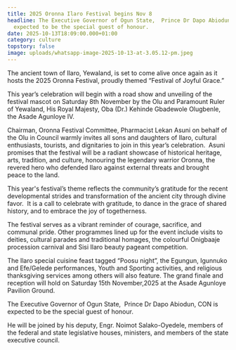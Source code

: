 ```yaml
---
title: 2025 Oronna Ilaro Festival begins Nov 8
headline: The Executive Governor of Ogun State,  Prince Dr Dapo Abiodun, CON is
  expected to be the special guest of honour. 
date: 2025-10-13T18:09:00.000+01:00
category: culture
topstory: false
image: uploads/whatsapp-image-2025-10-13-at-3.05.12-pm.jpeg
---
```

The ancient town of Ilaro, Yewaland, is set to come alive once again as it hosts the 2025 Oronna Festival, proudly themed “Festival of Joyful Grace.” 


This year’s celebration will begin with a road show and unveiling of the festival mascot on Saturday 8th November by the Olu and Paramount Ruler of Yewaland, His Royal Majesty, Oba (Dr.) Kehinde Gbadewole Olugbenle, the Asade Agunloye IV. 


Chairman, Oronna Festival Committee, Pharmacist Lekan Asuni on behalf of the Olu in Council warmly invites all sons and daughters of Ilaro, cultural enthusiasts, tourists, and dignitaries to join in this year’s celebration. 
Asuni promises that the festival will be a radiant showcase of historical heritage, arts, tradition, and culture, honouring the legendary warrior Oronna, the revered hero who defended Ilaro against external threats and brought peace to the land. 


This year's festival’s theme reflects the community’s gratitude for the recent developmental strides and transformation of the ancient city through divine favor.
 It is a call to celebrate with gratitude, to dance in the grace of shared history, and to embrace the joy of togetherness.


The festival serves as a vibrant reminder of courage, sacrifice, and communal pride.
Other programmes lined up for the event include visits to deities, cultural parades and traditional homages, the colourful Onigbaaje procession carnival and Sisi Ilaro beauty pageant competition.


The Ilaro special cuisine feast tagged “Poosu night”, the Egungun, Igunnuko and Efe/Gelede performances, Youth and Sporting activities, and religious thanksgiving services among others will also feature.
The grand finale and reception will hold on Saturday 15th November,2025 at the Asade Agunloye Pavilion Ground. 


The Executive Governor of Ogun State,  Prince Dr Dapo Abiodun, CON is expected to be the special guest of honour. 


He will be joined by his deputy, Engr. Noimot Salako-Oyedele, members of the federal and state legislative houses, ministers, and members of the state executive council.
